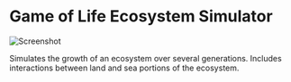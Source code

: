 # Game of Life Ecosystem Simulator

![Screenshot](EcosystemSimulator.jpg)

Simulates the growth of an ecosystem over several generations. Includes interactions between land and sea portions of the ecosystem.
